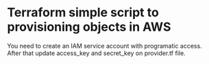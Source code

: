 # Terraform simple script to provisioning objects in AWS
You need to create an IAM service account with programatic access.  
After that update access_key and secret_key on provider.tf file.
